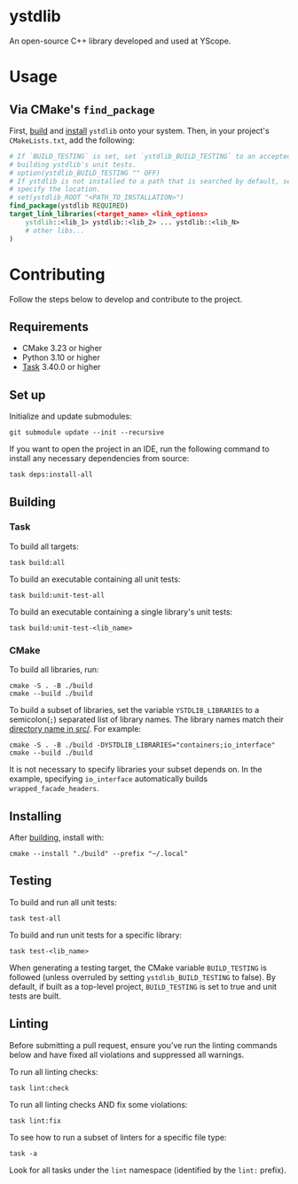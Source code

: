 # ystdlib

An open-source C++ library developed and used at YScope.

# Usage

## Via CMake's `find_package`

First, [build](#building) and [install](#installing) `ystdlib` onto your system. Then, in your
project's `CMakeLists.txt`, add the following:

```cmake
# If `BUILD_TESTING` is set, set `ystdlib_BUILD_TESTING` to an accepted `FALSE` class value to skip
# building ystdlib's unit tests.
# option(ystdlib_BUILD_TESTING "" OFF)
# If ystdlib is not installed to a path that is searched by default, set `ystdlib_ROOT` to manually
# specify the location.
# set(ystdlib_ROOT "<PATH_TO_INSTALLATION>")
find_package(ystdlib REQUIRED)
target_link_libraries(<target_name> <link_options>
    ystdlib::<lib_1> ystdlib::<lib_2> ... ystdlib::<lib_N>
    # other libs...
)
```

# Contributing
Follow the steps below to develop and contribute to the project.

## Requirements

* CMake 3.23 or higher
* Python 3.10 or higher
* [Task] 3.40.0 or higher

## Set up
Initialize and update submodules:
```shell
git submodule update --init --recursive
```

If you want to open the project in an IDE, run the following command to install any necessary
dependencies from source:
```shell
task deps:install-all
```

## Building

### Task

To build all targets:
```shell
task build:all
```

To build an executable containing all unit tests:
```shell
task build:unit-test-all
```

To build an executable containing a single library's unit tests:
```shell
task build:unit-test-<lib_name>
```

### CMake

To build all libraries, run:

```shell
cmake -S . -B ./build
cmake --build ./build
```

To build a subset of libraries, set the variable `YSTDLIB_LIBRARIES` to a semicolon(`;`) separated
list of library names. The library names match their [directory name in src/](./src/ystdlib).
For example:

```shell
cmake -S . -B ./build -DYSTDLIB_LIBRARIES="containers;io_interface"
cmake --build ./build
```

It is not necessary to specify libraries your subset depends on. In the example, specifying
`io_interface` automatically builds `wrapped_facade_headers`.

## Installing

After [building](#building), install with:

```shell
cmake --install "./build" --prefix "~/.local"
```

## Testing
To build and run all unit tests:
```shell
task test-all
```

To build and run unit tests for a specific library:
```shell
task test-<lib_name>
```

When generating a testing target, the CMake variable `BUILD_TESTING` is followed (unless overruled
by setting `ystdlib_BUILD_TESTING` to false). By default, if built as a top-level project,
`BUILD_TESTING` is set to true and unit tests are built.

## Linting
Before submitting a pull request, ensure you’ve run the linting commands below and have fixed all
violations and suppressed all warnings.

To run all linting checks:
```shell
task lint:check
```

To run all linting checks AND fix some violations:
```shell
task lint:fix
```

To see how to run a subset of linters for a specific file type:
```shell
task -a
```
Look for all tasks under the `lint` namespace (identified by the `lint:` prefix).

[Task]: https://taskfile.dev
